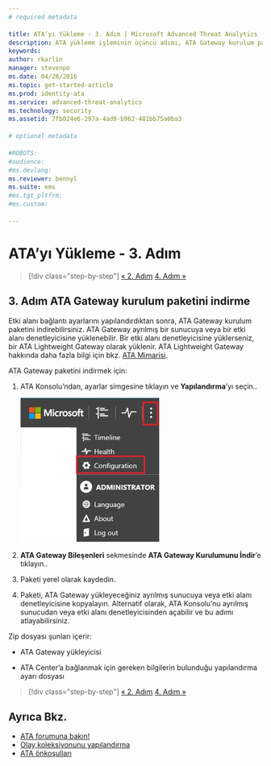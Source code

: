 ```yaml
---
# required metadata

title: ATA’yı Yükleme - 3. Adım | Microsoft Advanced Threat Analytics
description: ATA yükleme işleminin üçüncü adımı, ATA Gateway kurulum paketini indirmenize yardımcı olur.
keywords:
author: rkarlin
manager: stevenpo
ms.date: 04/28/2016
ms.topic: get-started-article
ms.prod: identity-ata
ms.service: advanced-threat-analytics
ms.technology: security
ms.assetid: 7fb024e6-297a-4ad9-b962-481bb75a0ba3

# optional metadata

#ROBOTS:
#audience:
#ms.devlang:
ms.reviewer: bennyl
ms.suite: ems
#ms.tgt_pltfrm:
#ms.custom:

---
```


# ATA’yı Yükleme - 3. Adım

>[!div class="step-by-step"]
[« 2. Adım](install-ata-step2.md)
[4. Adım »](install-ata-step4.md)

## 3. Adım ATA Gateway kurulum paketini indirme
Etki alanı bağlantı ayarlarını yapılandırdıktan sonra, ATA Gateway kurulum paketini indirebilirsiniz. ATA Gateway ayrılmış bir sunucuya veya bir etki alanı denetleyicisine yüklenebilir. Bir etki alanı denetleyicisine yüklerseniz, bir ATA Lightweight Gateway olarak yüklenir. ATA Lightweight Gateway hakkında daha fazla bilgi için bkz. [ATA Mimarisi](/advanced-threat-analytics/plan-design/ata-architecture). 

ATA Gateway paketini indirmek için:

1.  ATA Konsolu’ndan, ayarlar simgesine tıklayın ve **Yapılandırma**’yı seçin..

    ![ATA Gateway yapılandırma ayarları](media/ATA-config-icon.JPG)

2.  **ATA Gateway Bileşenleri** sekmesinde **ATA Gateway Kurulumunu İndir**’e tıklayın..

3.  Paketi yerel olarak kaydedin.
4.  Paketi, ATA Gateway yükleyeceğiniz ayrılmış sunucuya veya etki alanı denetleyicisine kopyalayın. Alternatif olarak, ATA Konsolu’nu ayrılmış sunucudan veya etki alanı denetleyicisinden açabilir ve bu adımı atlayabilirsiniz.

Zip dosyası şunları içerir:

-   ATA Gateway yükleyicisi

-   ATA Center’a bağlanmak için gereken bilgilerin bulunduğu yapılandırma ayarı dosyası


>[!div class="step-by-step"]
[« 2. Adım](install-ata-step2.md)
[4. Adım »](install-ata-step4.md)

## Ayrıca Bkz.

- [ATA forumuna bakın!](https://social.technet.microsoft.com/Forums/security/en-US/home?forum=mata)
- [Olay koleksiyonunu yapılandırma](configure-event-collection.md)
- [ATA önkoşulları](/advanced-threat-analytics/plan-design/ata-prerequisites)


<!--HONumber=May16_HO1-->


